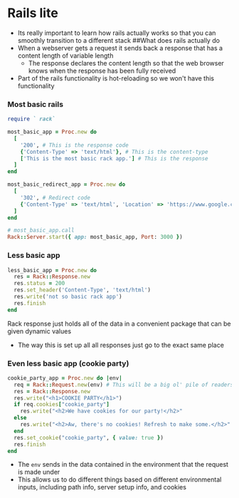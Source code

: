 # Rails lite
- Its really important to learn how rails actually works so that you can smoothly transition to a different stack
##What does rails actually do
- When a webserver gets a request it sends back a response that has a content length of variable length
  - The response declares the content length so that the web browser knows when the response has been fully received
- Part of the rails functionality is hot-reloading so we won't have this functionality
### Most basic rails
```ruby
require ` rack`

most_basic_app = Proc.new do
  [
    '200', # This is the response code
	{'Content-Type' => 'text/html'}, # This is the content-type
	['This is the most basic rack app.'] # This is the response
  ]
end

most_basic_redirect_app = Proc.new do
  [
    '302', # Redirect code
	{'Content-Type' => 'text/html', 'Location' => 'https://www.google.com'}
  ]
end

# most_basic_app.call
Rack::Server.start({ app: most_basic_app, Port: 3000 })

```
### Less basic app
```ruby
less_basic_app = Proc.new do
  res = Rack::Response.new
  res.status = 200
  res.set_header('Content-Type', 'text/html')
  res.write('not so basic rack app')
  res.finish
end
```
Rack response just holds all of the data in a convenient package that can be given dynamic values
- The way this is set up all all responses just go to the exact same place
### Even less basic app (cookie party)
```ruby
cookie_party_app = Proc.new do |env|
  req = Rack::Request.new(env) # This will be a big ol' pile of readers
  res = Rack::Response.new
  res.write("<h1>COOKIE PARTY</h1>")
  if req.cookies["cookie_party"]
    res.write("<h2>We have cookies for our party!</h2>"
  else
    res.write("<h2>Aw, there's no cookies! Refresh to make some.</h2>"
  end
  res.set_cookie("cookie_party", { value: true })
  res.finish
end
```
- The `env` sends in the data contained in the environment that the request is made under
- This allows us to do different things based on different environmental inputs, including path info, server setup info, and cookies

